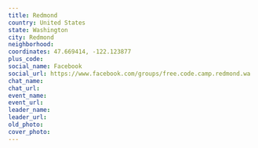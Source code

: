 ```yaml
---
title: Redmond
country: United States
state: Washington
city: Redmond
neighborhood: 
coordinates: 47.669414, -122.123877
plus_code:
social_name: Facebook
social_url: https://www.facebook.com/groups/free.code.camp.redmond.wa
chat_name:
chat_url:
event_name:
event_url:
leader_name:
leader_url:
old_photo: 
cover_photo:
---
```


